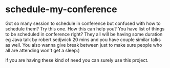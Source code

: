 # schedule-my-conference
Got so many session to schedule in conference but confused with how to schedule them? Try this one.
How this can help you?
You have list of things to be scheduled in conference right?
They all will be having some duration eg Java talk by robert sedjwick 20 mins
and you have couple similar talks as well.
You also wanna give break between just to make sure people who all are attending won't get a sleep:)

if you are having these kind of need you can surely use this project.
